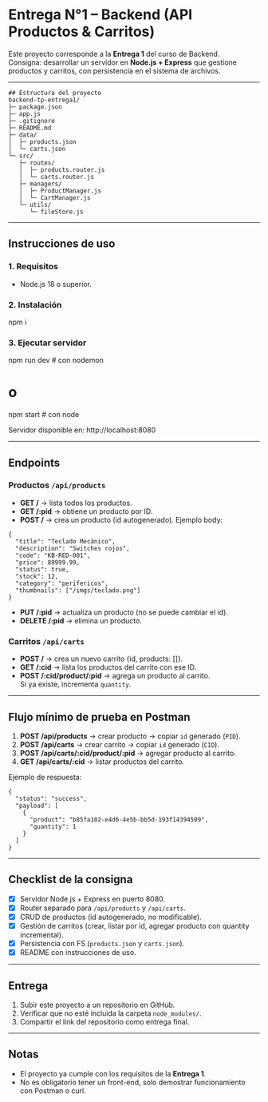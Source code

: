 # Entrega N°1 – Backend (API Productos & Carritos)

Este proyecto corresponde a la **Entrega 1** del curso de Backend.  
Consigna: desarrollar un servidor en **Node.js + Express** que gestione productos y carritos, con persistencia en el sistema de archivos.

---
```
## Estructura del proyecto
backend-tp-entrega1/
├─ package.json
├─ app.js
├─ .gitignore
├─ README.md
├─ data/
│  ├─ products.json
│  └─ carts.json
└─ src/
   ├─ routes/
   │  ├─ products.router.js
   │  └─ carts.router.js
   ├─ managers/
   │  ├─ ProductManager.js
   │  └─ CartManager.js
   └─ utils/
      └─ fileStore.js
```
---

## Instrucciones de uso

### 1. Requisitos
- Node.js 18 o superior.

### 2. Instalación
npm i

### 3. Ejecutar servidor
npm run dev   # con nodemon
# o
npm start     # con node

Servidor disponible en: http://localhost:8080

---

## Endpoints

### Productos `/api/products`
- **GET /** → lista todos los productos.
- **GET /:pid** → obtiene un producto por ID.
- **POST /** → crea un producto (id autogenerado). Ejemplo body:
```
{
  "title": "Teclado Mecánico",
  "description": "Switches rojos",
  "code": "KB-RED-001",
  "price": 89999.99,
  "status": true,
  "stock": 12,
  "category": "perifericos",
  "thumbnails": ["/imgs/teclado.png"]
}
```
- **PUT /:pid** → actualiza un producto (no se puede cambiar el id).
- **DELETE /:pid** → elimina un producto.

### Carritos `/api/carts`
- **POST /** → crea un nuevo carrito {id, products: []}.
- **GET /:cid** → lista los productos del carrito con ese ID.
- **POST /:cid/product/:pid** → agrega un producto al carrito.  
  Si ya existe, incrementa `quantity`.

---

## Flujo mínimo de prueba en Postman

1. **POST /api/products** → crear producto → copiar `id` generado (`PID`).
2. **POST /api/carts** → crear carrito → copiar `id` generado (`CID`).
3. **POST /api/carts/:cid/product/:pid** → agregar producto al carrito.
4. **GET /api/carts/:cid** → listar productos del carrito.

Ejemplo de respuesta:
```
{
  "status": "success",
  "payload": [
    {
      "product": "b85fa102-e4d6-4e5b-bb5d-193f14394509",
      "quantity": 1
    }
  ]
}
```
---

## Checklist de la consigna
- [x] Servidor Node.js + Express en puerto 8080.
- [x] Router separado para `/api/products` y `/api/carts`.
- [x] CRUD de productos (id autogenerado, no modificable).
- [x] Gestión de carritos (crear, listar por id, agregar producto con quantity incremental).
- [x] Persistencia con FS (`products.json` y `carts.json`).
- [x] README con instrucciones de uso.

---

## Entrega
1. Subir este proyecto a un repositorio en GitHub.
2. Verificar que no esté incluida la carpeta `node_modules/`.
3. Compartir el link del repositorio como entrega final.

---

## Notas
- El proyecto ya cumple con los requisitos de la **Entrega 1**.
- No es obligatorio tener un front-end, solo demostrar funcionamiento con Postman o curl.
